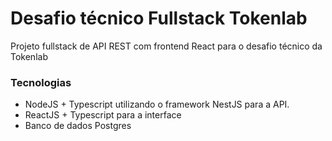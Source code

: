 # Desafio técnico Fullstack Tokenlab

Projeto fullstack de API REST com frontend React para o desafio técnico da Tokenlab

### Tecnologias
  - NodeJS + Typescript utilizando o framework NestJS para a API.
  - ReactJS + Typescript para a interface
  - Banco de dados Postgres
